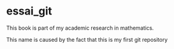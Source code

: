 # essai_git
This book is part of my academic research in mathematics.

This name is caused by the fact that this is my first git repository